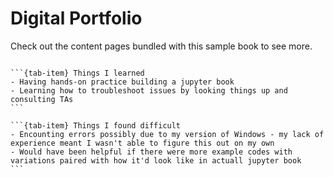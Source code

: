 # Digital Portfolio



Check out the content pages bundled with this sample book to see more.

```{tableofcontents}
```

````{tab-set}
```{tab-item} Things I learned
- Having hands-on practice building a jupyter book
- Learning how to troubleshoot issues by looking things up and consulting TAs
```

```{tab-item} Things I found difficult
- Encounting errors possibly due to my version of Windows - my lack of experience meant I wasn't able to figure this out on my own 
- Would have been helpful if there were more example codes with variations paired with how it'd look like in actuall jupyter book 
```
````
